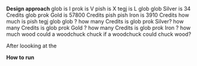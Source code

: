 **Design approach**
glob is I 
prok is V 
pish is X 
tegj is L 
glob glob Silver is 34 
Credits glob prok Gold is 57800 
Credits pish pish Iron is 3910 
Credits how much is pish tegj glob glob ? 
how many Credits is glob prok Silver? 
how many Credits is glob prok Gold ? 
how many Credits is glob prok Iron ? 
how much wood could a woodchuck chuck if a woodchuck could chuck wood? 

After loooking at the 

**How to run**